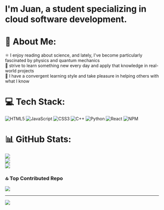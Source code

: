 # I'm Juan, a student specializing in cloud software development.


# 💫 About Me:
⚛️ I enjoy reading about science, and lately, I've become particularly fascinated by physics and quantum mechanics <br>🚀 strive to learn something new every day and apply that knowledge in real-world projects<br>🧠 I have a convergent learning style and take pleasure in helping others with what I know<br>


# 💻 Tech Stack:
![HTML5](https://img.shields.io/badge/html5-%23E34F26.svg?style=for-the-badge&logo=html5&logoColor=white) ![JavaScript](https://img.shields.io/badge/javascript-%23323330.svg?style=for-the-badge&logo=javascript&logoColor=%23F7DF1E) ![CSS3](https://img.shields.io/badge/css3-%231572B6.svg?style=for-the-badge&logo=css3&logoColor=white) ![C++](https://img.shields.io/badge/c++-%2300599C.svg?style=for-the-badge&logo=c%2B%2B&logoColor=white) ![Python](https://img.shields.io/badge/python-3670A0?style=for-the-badge&logo=python&logoColor=ffdd54) ![React](https://img.shields.io/badge/react-%2320232a.svg?style=for-the-badge&logo=react&logoColor=%2361DAFB) ![NPM](https://img.shields.io/badge/NPM-%23CB3837.svg?style=for-the-badge&logo=npm&logoColor=white)
# 📊 GitHub Stats:
![](https://github-readme-stats.vercel.app/api?username=juanchopi37&theme=catppuccin_mocha&hide_border=false&include_all_commits=true&count_private=false)<br/>
![](https://nirzak-streak-stats.vercel.app/?user=juanchopi37&theme=catppuccin_mocha&hide_border=false)<br/>
![](https://github-readme-stats.vercel.app/api/top-langs/?username=juanchopi37&theme=catppuccin_mocha&hide_border=false&include_all_commits=true&count_private=false&layout=compact)

### 🔝 Top Contributed Repo
![](https://github-contributor-stats.vercel.app/api?username=juanchopi37&limit=5&theme=dark&combine_all_yearly_contributions=true)

---
[![](https://visitcount.itsvg.in/api?id=juanchopi37&icon=0&color=0)](https://visitcount.itsvg.in)

<!-- Proudly created with GPRM ( https://gprm.itsvg.in ) -->
